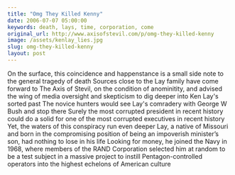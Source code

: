 ```yaml
---
title: "Omg They Killed Kenny"
date: 2006-07-07 05:00:00
keywords: death, lays, time, corporation, come
original_url: http://www.axisofstevil.com/p/omg-they-killed-kenny
image: /assets/kenlay_lies.jpg
slug: omg-they-killed-kenny
layout: post
---
```


On the surface, this coincidence and happenstance is a small side note to the general tragedy of death Sources close to the Lay family have come forward to The Axis of Stevil, on the condition of anominitity, and advised the wing of media oversight and skepticism to dig deeper into Ken Lay&#039;s sorted past The novice hunters would see Lay&#039;s comradery with George W Bush and stop there Surely the most corrupted president in recent history could do a solid for one of the most corrupted executives in recent history Yet, the waters of this conspiracy run even deeper Lay, a native of Missouri and born in the compromising position of being an impoverish minister’s son, had nothing to lose in his life Looking for money, he joined the Navy in 1968, where members of the RAND Corporation selected him at random to be a test subject in a massive project to instill Pentagon-controlled operators into the highest echelons of American culture

